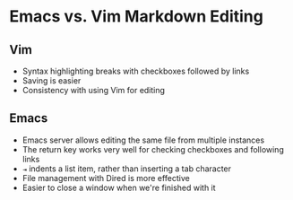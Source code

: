 # Emacs vs. Vim Markdown Editing

## Vim

- Syntax highlighting breaks with checkboxes followed by links
- Saving is easier
- Consistency with using Vim for editing

## Emacs

- Emacs server allows editing the same file from multiple instances
- The return key works very well for checking checkboxes and following links
- `⇥` indents a list item, rather than inserting a tab character
- File management with Dired is more effective
- Easier to close a window when we're finished with it
